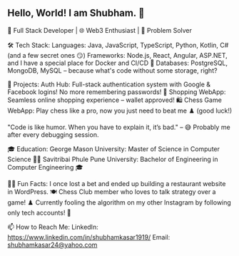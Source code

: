 ## Hello, World! I am Shubham. 👋

🚀 Full Stack Developer | 🌐 Web3 Enthusiast | 🧠 Problem Solver

🛠 Tech Stack:
Languages: Java, JavaScript, TypeScript, Python, Kotlin, C# (and a few secret ones 😏)
Frameworks: Node.js, React, Angular, ASP.NET, and I have a special place for Docker and CI/CD 🐳
Databases: PostgreSQL, MongoDB, MySQL – because what's code without some storage, right?

🚧 Projects:
Auth Hub: Full-stack authentication system with Google & Facebook logins! No more remembering passwords! 🙌
Shopping WebApp: Seamless online shopping experience – wallet approved! 🛍️
Chess Game WebApp: Play chess like a pro, now you just need to beat me ♟️ (good luck!)

"Code is like humor. When you have to explain it, it’s bad." – 😅 Probably me after every debugging session.

🎓 Education:
George Mason University: Master of Science in Computer Science 🧑‍🎓
Savitribai Phule Pune University: Bachelor of Engineering in Computer Engineering 🎓

🧑‍💻 Fun Facts:
I once lost a bet and ended up building a restaurant website in WordPress. 🍽️
Chess Club member who loves to talk strategy over a game! ♟️
Currently fooling the algorithm on my other Instagram by following only tech accounts! 🤖

📫 How to Reach Me:
LinkedIn: https://www.linkedin.com/in/shubhamkasar1919/
Email: shubhamkasar24@yahoo.com
